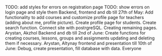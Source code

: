TODO: add styles for errors on registration page TODO: show errors on login page and style them Backend, frontend and db till 27th of May: Add functionality to add courses and customize profile page for teachers (adding about me, profile picture). Create profile page for students. Create search function. Connect site with postrgreSQL. Creating remaining pages. Arystan, Akzhol Backend and db till 2nd of June: Create functions for creating courses, lessons, groups and assignments updating and deleting them if necessary. Arystan, Altynay frontend and presentation till 10th of June: Debug, create presentation, fill database with data. Everyone
